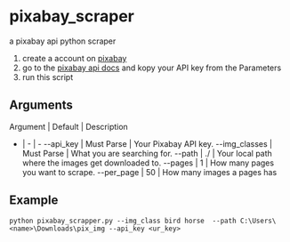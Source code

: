 # pixabay_scraper
 a pixabay api python scraper

 1. create a account on [pixabay](https://pixabay.com)
 2. go to the [pixabay api docs](https://pixabay.com/api/docs/) and kopy your API key from the Parameters
 3. run this script

## Arguments
Argument | Default | Description
- | - | -
--api_key | Must Parse | Your Pixabay API key.
--img_classes | Must Parse | What you are searching for.
--path | ./ |  Your local path where the images get downloaded to.
--pages | 1 | How many pages you want to scrape.
--per_page | 50 | How many images a pages has

## Example

 `python pixabay_scrapper.py --img_class bird horse  --path C:\Users\<name>\Downloads\pix_img --api_key <ur_key>`
